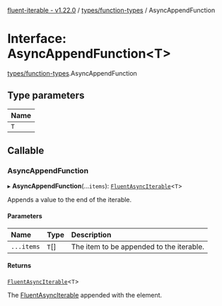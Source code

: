 [fluent-iterable - v1.22.0](../README.md) / [types/function-types](../modules/types_function_types.md) / AsyncAppendFunction

# Interface: AsyncAppendFunction<T\>

[types/function-types](../modules/types_function_types.md).AsyncAppendFunction

## Type parameters

| Name |
| :------ |
| `T` |

## Callable

### AsyncAppendFunction

▸ **AsyncAppendFunction**(...`items`): [`FluentAsyncIterable`](index.FluentAsyncIterable.md)<`T`\>

Appends a value to the end of the iterable.

#### Parameters

| Name | Type | Description |
| :------ | :------ | :------ |
| `...items` | `T`[] | The item to be appended to the iterable. |

#### Returns

[`FluentAsyncIterable`](index.FluentAsyncIterable.md)<`T`\>

The [FluentAsyncIterable](index.FluentAsyncIterable.md) appended with the element.
